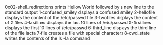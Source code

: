 0x02-shell_redirections prints Hellow World followed by a new line to the standard output
1-confused_smiley displays a confused smiley
2-hellofile displays the content of the /etc/passwd file
3-twofiles displays the content of 2 files
4-lastlines displays the last 10 lines of /etc/passwd
5-firstlines displays the first 10 lines of /etc/passwd
6-third_line displays the third line of the file iacta
7-file creates a file with special characters
8-cwd_state writes the contents of the ls -la command
